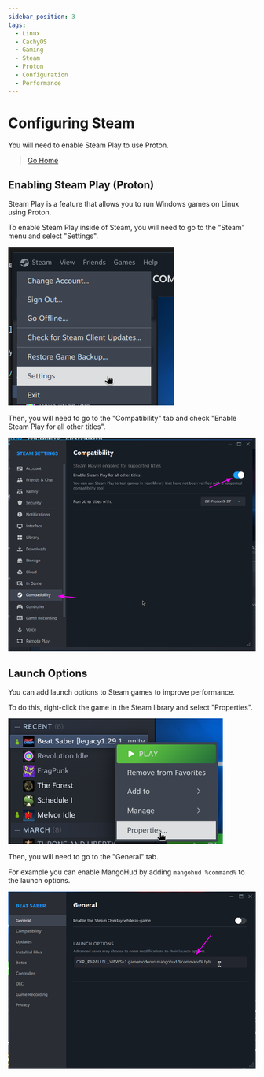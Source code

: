 ```yaml
---
sidebar_position: 3
tags:
  - Linux
  - CachyOS
  - Gaming
  - Steam
  - Proton
  - Configuration
  - Performance
---
```


# Configuring Steam

You will need to enable Steam Play to use Proton.

> [Go Home](/wiki/cachyos-gaming/about)

## Enabling Steam Play (Proton)

Steam Play is a feature that allows you to run Windows games on Linux using Proton.

To enable Steam Play inside of Steam, you will need to go to the "Steam" menu and select "Settings".

![Steam Settings](./img/steam-settings.png)

Then, you will need to go to the "Compatibility" tab and check "Enable Steam Play for all other titles".

![Steam Play](./img/steam-play.png)

## Launch Options

You can add launch options to Steam games to improve performance.

To do this, right-click the game in the Steam library and select "Properties".

![Steam Properties](./img/steam-game-properties.png)

Then, you will need to go to the "General" tab.

For example you can enable MangoHud by adding `mangohud %command%` to the launch options.

![Steam Launch Options](./img/steam-game-launch-args.png)
